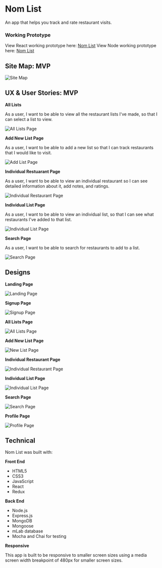 # Nom List

An app that helps you track and rate restaurant visits.

### Working Prototype

View React working prototype here: [Nom List](https://restaurant-list-react.herokuapp.com/)
View Node working prototype here: [Nom List](https://restaurant-list-node.herokuapp.com/)

## Site Map: MVP

![Site Map](wireframes/site_map.jpg)

## UX & User Stories: MVP

**All Lists**

As a user, I want to be able to view all the restaurant lists I've made, so that I can select a list to view.

![All Lists Page](wireframes/all-lists-page.jpg)

**Add New List Page**

As a user, I want to be able to add a new list so that I can track restaurants that I would like to visit.

![Add List Page](wireframes/add-list-page.jpg)

**Individual Restuarant Page**

As a user, I want to be able to view an individual restaurant so I can see detailed information about it, add notes, and ratings.

![Individual Restaurant Page](wireframes/individual-restaurant-page.jpg)

**Individual List Page**

As a user, I want to be able to view an individual list, so that I can see what restaurants I've added to that list.

![Individual List Page](wireframes/individual-list-page.jpg)

**Search Page**

As a user, I want to be able to search for restaurants to add to a list.

![Search Page](wireframes/search-page.jpg)

## Designs

**Landing Page**

![Landing Page](designs/landing_page)

**Signup Page**

![Signup Page](designs/signup_page)

**All Lists Page**

![All Lists Page](designs/all_lists_page)

**Add New List Page**

![New List Page](designs/add_list_page)

**Individual Restaurant Page**

![Individual Restaurant Page](designs/individual_restaurant_page)

**Individual List Page**

![Individual List Page](designs/individual_list_page)

**Search Page**

![Search Page](designs/search_page)

**Profile Page**

![Profile Page](designs/profile_page)

## Technical

Nom List was built with:

**Front End**

- HTML5
- CSS3
- JavaScript
- React
- Redux

**Back End**

- Node.js
- Express.js
- MongoDB
- Mongoose
- mLab database
- Mocha and Chai for testing

**Responsive**

This app is built to be responsive to smaller screen sizes using a media screen width breakpoint of 480px for smaller screen sizes.
